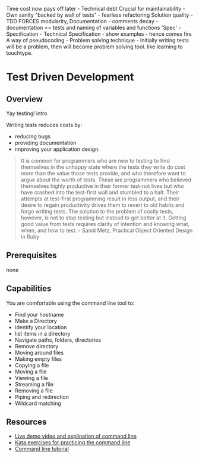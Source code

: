 Time cost now pays off later - Technical debt
Crucial for maintainability - 
Own sanity "backed by wall of tests" - fearless refactoring
Solution quality - TDD FORCES modularity,
Documentation - comments decay - documentation == tests and naming of variables and functions
'Spec' - Specification - Technical Specification - show examples
    - hence comes firs
A way of pseudocoding -
Problem solving technique - Initially writing tests will be a problem, then will become problem solving tool. like learning to touchtype.

# Test Driven Development

## Overview 
Yay testing! intro

Writing tests reduces costs by:
 - reducing bugs  
-  providing documentation
- improving your application design.

> It is common for programmers who are new to testing to find themselves in the unhappy state where the tests they write do cost more than the value those tests provide, and who therefore want to argue about the worth of tests. 
> These are programmers who believed themselves highly productive in their former test-not lives but who have crashed into the test-first wall and stumbled to a halt. 
> Their attempts at test-first programming result in less output, and their desire to regain productivity drives them to revert to old habits and forgo writing tests.
> The solution to the problem of costly tests, however, is not to stop testing but instead to get better at it. 
> Getting good value from tests requires clarity of intention and knowing what, when, and how to test. - Sandi Metz, Practical Object Oriented Design in Ruby



## Prerequisites 
none

## Capabilities
You are comfortable using the command line tool to:

- Find your hostname
- Make a Directory 
- identify your location
- list items in a directory 
- Navigate paths, folders, directories
- Remove directory
- Moving around files
- Making empty files
- Copying a file 
- Moving a file 
- Viewing a file 
- Streaming a file 
- Removing a file 
- Piping and redirection
- Wildcard matching

## Resources 
- [Live demo video and explination of command line](/resources/command-line-terminal-VIDEO)
- [Kata exercises for practicing the command line](/resources/command-line-KATA)
- [Command line tutorial](/resources/command-line-terminal-TUTORIAL)
